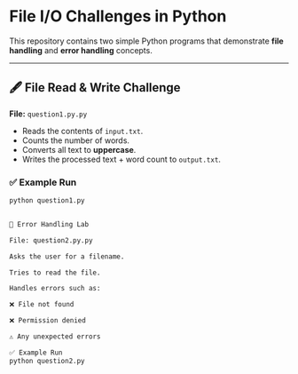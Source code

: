 #  File I/O Challenges in Python  

This repository contains two simple Python programs that demonstrate **file handling** and **error handling** concepts.  

---

## 🖋️ File Read & Write Challenge
**File:** `question1.py.py`  
- Reads the contents of `input.txt`.  
- Counts the number of words.  
- Converts all text to **uppercase**.  
- Writes the processed text + word count to `output.txt`.  

### ✅ Example Run
```bash
python question1.py


🧪 Error Handling Lab

File: question2.py.py

Asks the user for a filename.

Tries to read the file.

Handles errors such as:

❌ File not found

❌ Permission denied

⚠️ Any unexpected errors

✅ Example Run
python question2.py
